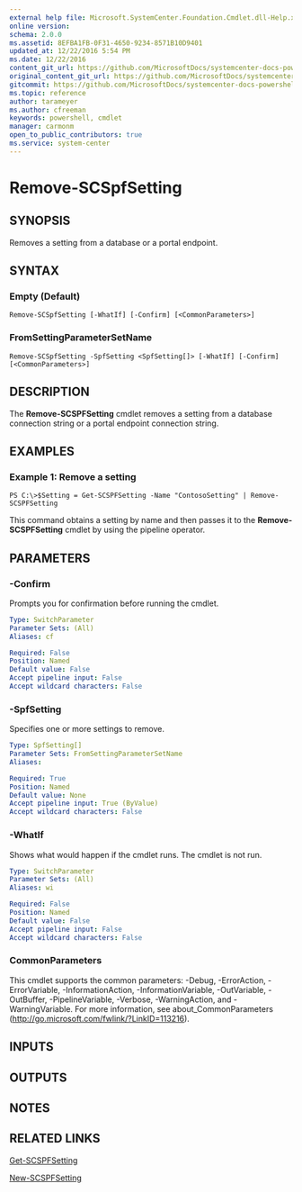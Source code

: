 ```yaml
---
external help file: Microsoft.SystemCenter.Foundation.Cmdlet.dll-Help.xml
online version: 
schema: 2.0.0
ms.assetid: 8EFBA1FB-0F31-4650-9234-8571B10D9401
updated_at: 12/22/2016 5:54 PM
ms.date: 12/22/2016
content_git_url: https://github.com/MicrosoftDocs/systemcenter-docs-powershell/blob/master/systemcenter-cmdlets/SystemCenter2016/ServiceProviderFoundation/vlatest/Remove-SCSPFSetting.md
original_content_git_url: https://github.com/MicrosoftDocs/systemcenter-docs-powershell/blob/master/systemcenter-cmdlets/SystemCenter2016/ServiceProviderFoundation/vlatest/Remove-SCSPFSetting.md
gitcommit: https://github.com/MicrosoftDocs/systemcenter-docs-powershell/blob/17c3a51bd892aad46c731d9f381f0704b4815004/systemcenter-cmdlets/SystemCenter2016/ServiceProviderFoundation/vlatest/Remove-SCSPFSetting.md
ms.topic: reference
author: tarameyer
ms.author: cfreeman
keywords: powershell, cmdlet
manager: carmonm
open_to_public_contributors: true
ms.service: system-center
---
```


# Remove-SCSpfSetting

## SYNOPSIS
Removes a setting from a database or a portal endpoint.

## SYNTAX

### Empty (Default)
```
Remove-SCSpfSetting [-WhatIf] [-Confirm] [<CommonParameters>]
```

### FromSettingParameterSetName
```
Remove-SCSpfSetting -SpfSetting <SpfSetting[]> [-WhatIf] [-Confirm] [<CommonParameters>]
```

## DESCRIPTION
The **Remove-SCSPFSetting** cmdlet removes a setting from a database connection string or a portal endpoint connection string.

## EXAMPLES

### Example 1: Remove a setting
```
PS C:\>$Setting = Get-SCSPFSetting -Name "ContosoSetting" | Remove-SCSPFSetting
```

This command obtains a setting by name and then passes it to the **Remove-SCSPFSetting** cmdlet by using the pipeline operator.

## PARAMETERS

### -Confirm
Prompts you for confirmation before running the cmdlet.

```yaml
Type: SwitchParameter
Parameter Sets: (All)
Aliases: cf

Required: False
Position: Named
Default value: False
Accept pipeline input: False
Accept wildcard characters: False
```

### -SpfSetting
Specifies one or more settings to remove.

```yaml
Type: SpfSetting[]
Parameter Sets: FromSettingParameterSetName
Aliases: 

Required: True
Position: Named
Default value: None
Accept pipeline input: True (ByValue)
Accept wildcard characters: False
```

### -WhatIf
Shows what would happen if the cmdlet runs.
The cmdlet is not run.

```yaml
Type: SwitchParameter
Parameter Sets: (All)
Aliases: wi

Required: False
Position: Named
Default value: False
Accept pipeline input: False
Accept wildcard characters: False
```

### CommonParameters
This cmdlet supports the common parameters: -Debug, -ErrorAction, -ErrorVariable, -InformationAction, -InformationVariable, -OutVariable, -OutBuffer, -PipelineVariable, -Verbose, -WarningAction, and -WarningVariable. For more information, see about_CommonParameters (http://go.microsoft.com/fwlink/?LinkID=113216).

## INPUTS

## OUTPUTS

## NOTES

## RELATED LINKS

[Get-SCSPFSetting](xref:SystemCenter2016/ServiceProviderFoundation/vlatest/Get-SCSPFSetting.md)

[New-SCSPFSetting](xref:SystemCenter2016/ServiceProviderFoundation/vlatest/New-SCSPFSetting.md)

